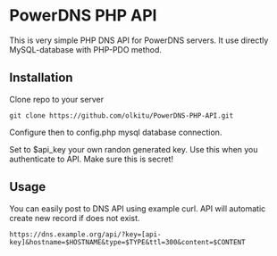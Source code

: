 # PowerDNS PHP API

This is very simple PHP DNS API for PowerDNS servers. It use directly MySQL-database with PHP-PDO method. 

## Installation

Clone repo to your server 

```
git clone https://github.com/olkitu/PowerDNS-PHP-API.git
```

Configure then to config.php mysql database connection. 

Set to $api_key your own randon generated key. Use this when you authenticate to API. Make sure this is secret!

## Usage

You can easily post to DNS API using example curl. API will automatic create new record if does not exist.

```
https://dns.example.org/api/?key=[api-key]&hostname=$HOSTNAME&type=$TYPE&ttl=300&content=$CONTENT
```
